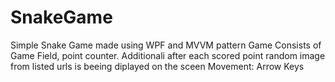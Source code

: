 # SnakeGame
Simple Snake Game made using WPF and MVVM pattern
Game Consists of Game Field, point counter. Additionali after each scored point random image from listed urls is beeing diplayed on the sceen
Movement: Arrow Keys
